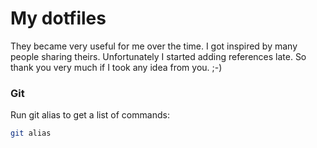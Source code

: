 # My dotfiles
They became very useful for me over the time. I got inspired by many people sharing theirs. Unfortunately I started adding references late. So thank you very much if I took any idea from you. ;-)

### Git
Run git alias to get a list of commands:
~~~bash
git alias
~~~